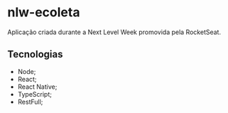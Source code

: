 # nlw-ecoleta
Aplicação criada durante a Next Level Week promovida pela RocketSeat.

## Tecnologias
* Node;
* React;
* React Native;
* TypeScript;
* RestFull;
